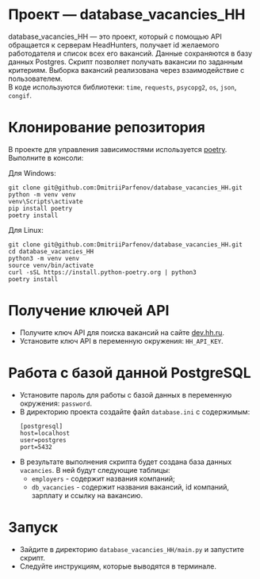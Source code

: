 # Проект — database_vacancies_HH

database_vacancies_HH — это проект, который с помощью API обращается к серверам HeadHunters, получает id желаемого
работодателя и список всех его вакансий. Данные сохраняются в базу данных Postgres. Скрипт позволяет получать вакансии
по заданным критериям. Выборка вакансий реализована через взаимодействие с пользователем. </br>
В коде используются библиотеки: `time`, `requests`, `psycopg2`, `os`, `json`, `congif`.

# Клонирование репозитория

В проекте для управления зависимостями используется [poetry](https://python-poetry.org/). </br>
Выполните в консоли: </br>

Для Windows: </br>
```
git clone git@github.com:DmitriiParfenov/database_vacancies_HH.git
python -m venv venv
venv\Scripts\activate
pip install poetry
poetry install
```

Для Linux: </br>
```
git clone git@github.com:DmitriiParfenov/database_vacancies_HH.git
cd database_vacancies_HH
python3 -m venv venv
source venv/bin/activate
curl -sSL https://install.python-poetry.org | python3
poetry install
```

# Получение ключей API

- Получите ключ API для поиска вакансий на сайте [dev.hh.ru](https://dev.hh.ru/admin).
- Установите ключ API в переменную окружения: `HH_API_KEY`.

# Работа с базой данной PostgreSQL

- Установите пароль для работы с базой данных в переменную окружения: `password`.
- В директорию проекта создайте файл `database.ini` с содержимым:
    ```
    [postgresql]
    host=localhost
    user=postgres
    port=5432
    ```
- В результате выполнения скрипта будет создана база данных `vacancies`. В ней будут следующие таблицы:
  - `employers` - содержит названия компаний;
  - `db_vacancies` - содержит названия вакансий, id компаний, зарплату и ссылку на вакансию.

# Запуск
- Зайдите в директорию `database_vacancies_HH/main.py` и запустите скрипт.
- Следуйте инструкциям, которые выводятся в терминале.